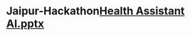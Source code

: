# Jaipur-Hackathon[Health Assistant AI.pptx](https://github.com/niteshmandall/Jaipur-Hackathon/files/11024872/Health.Assistant.AI.pptx)
